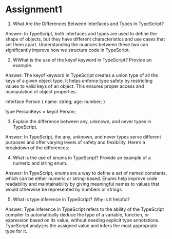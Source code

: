 ﻿# Assignment1

1. What Are the Differences Between Interfaces and Types in TypeScript?
   
Answer:
In TypeScript, both interfaces and types are used to define the shape of objects, but they have different characteristics and use cases that set them apart. Understanding the nuances between these two can significantly improve how we structure code in TypeScript.

2. WWhat is the use of the keyof keyword in TypeScript? Provide an example.

Answer:
The keyof keyword in TypeScript creates a union type of all the keys of a given object type. It helps enforce type safety by restricting values to valid keys of an object. This ensures proper access and manipulation of object properties.

interface Person {
  name: string;
  age: number;
}

type PersonKeys = keyof Person;

3. Explain the difference between any, unknown, and never types in TypeScript.

Answer:
In TypeScript, the any, unknown, and never types serve different purposes and offer varying levels of safety and flexibility. Here’s a breakdown of the differences:


4. What is the use of enums in TypeScript? Provide an example of a numeric and string enum.

Answer:
In TypeScript, enums are a way to define a set of named constants, which can be either numeric or string-based. Enums help improve code readability and maintainability by giving meaningful names to values that would otherwise be represented by numbers or strings.


5. What is type inference in TypeScript? Why is it helpful?

Answer: 
Type inference in TypeScript refers to the ability of the TypeScript compiler to automatically deduce the type of a variable, function, or expression based on its value, without needing explicit type annotations. TypeScript analyzes the assigned value and infers the most appropriate type for it.

